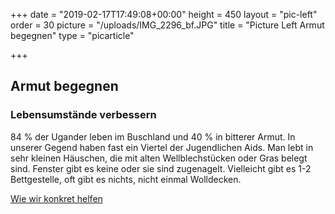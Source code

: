 +++
date = "2019-02-17T17:49:08+00:00"
height = 450
layout = "pic-left"
order = 30
picture = "/uploads/IMG_2296_bf.JPG"
title = "Picture Left Armut begegnen"
type = "picarticle"

+++
## **Armut begegnen**

### **Lebensumstände verbessern**

84 % der Ugander leben im Buschland und 40 % in bitterer Armut. In unserer Gegend haben fast ein Viertel der Jugendlichen Aids. Man lebt in sehr kleinen Häuschen, die mit alten Wellblechstücken oder Gras belegt sind. Fenster gibt es keine oder sie sind zugenagelt. Vielleicht gibt es 1-2 Bettgestelle, oft gibt es nichts, nicht einmal Wolldecken.

[Wie wir konkret helfen]()
